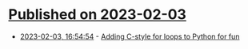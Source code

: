 # [Published on 2023-02-03](index.md)

* [2023-02-03, 16:54:54](https://news.ycombinator.com/item?id=34643811) - [Adding C-style for loops to Python for fun](https://sadh.life/post/cursed-for/)
